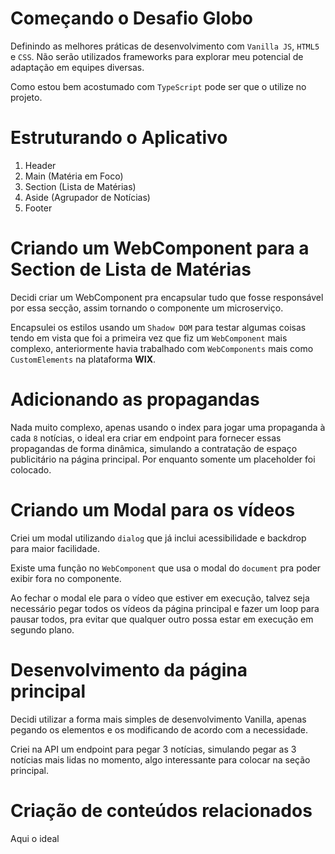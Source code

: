 
# Começando o Desafio Globo

Definindo as melhores práticas de desenvolvimento com `Vanilla JS`, `HTML5` e `CSS`.
Não serão utilizados frameworks para explorar meu potencial de adaptação em equipes diversas.

Como estou bem acostumado com `TypeScript` pode ser que o utilize no projeto.

# Estruturando o Aplicativo

1. Header
2. Main (Matéria em Foco)
3. Section (Lista de Matérias)
4. Aside (Agrupador de Notícias)
5. Footer

# Criando um WebComponent para a Section de Lista de Matérias

Decidi criar um WebComponent pra encapsular tudo que fosse responsável por essa secção, assim tornando o componente um
microserviço.

Encapsulei os estilos usando um `Shadow DOM` para testar algumas coisas tendo em vista que foi a primeira vez que fiz
um `WebComponent` mais complexo, anteriormente havia trabalhado com `WebComponents` mais como `CustomElements` na plataforma
**WIX**.

# Adicionando as propagandas

Nada muito complexo, apenas usando o index para jogar uma propaganda à cada `8` notícias, o ideal era criar em endpoint para fornecer essas propagandas de forma dinâmica, simulando a contratação de espaço publicitário na página principal. Por enquanto somente um placeholder foi colocado.

# Criando um Modal para os vídeos

Criei um modal utilizando `dialog` que já inclui acessibilidade e backdrop para maior facilidade.

Existe uma função no `WebComponent` que usa o modal do `document` pra poder exibir fora no componente.

Ao fechar o modal ele para o vídeo que estiver em execução, talvez seja necessário pegar todos os vídeos da página principal e fazer um loop para pausar todos, pra evitar que qualquer outro possa estar em execução em segundo plano.

# Desenvolvimento da página principal

Decidi utilizar a forma mais simples de desenvolvimento Vanilla, apenas pegando os elementos e os modificando de acordo com a necessidade.

Criei na API um endpoint para pegar 3 notícias, simulando pegar as 3 notícias mais lidas no momento, algo interessante para colocar na seção principal.

# Criação de conteúdos relacionados

Aqui o ideal